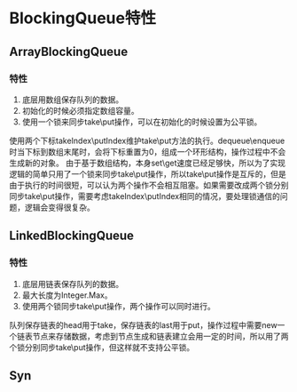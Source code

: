# BlockingQueue特性
## ArrayBlockingQueue
### 特性
1. 底层用数组保存队列的数据。
2. 初始化的时候必须指定数组容量。
3. 使用一个锁来同步take\put操作，可以在初始化的时候设置为公平锁。

使用两个下标takeIndex\putIndex维护take\put方法的执行。dequeue\enqueue时当下标到数组末尾时，会将下标重置为0，组成一个环形结构，操作过程中不会生成新的对象。
由于基于数组结构，本身set\get速度已经足够快，所以为了实现逻辑的简单只用了一个锁来同步take\put操作，所以take\put操作是互斥的，但是由于执行的时间很短，可以认为两个操作不会相互阻塞。如果需要改成两个锁分别同步take\put操作，需要考虑takeIndex\putIndex相同的情况，要处理锁通信的问题，逻辑会变得很复杂。
## LinkedBlockingQueue
### 特性
1. 底层用链表保存队列的数据。
2. 最大长度为Integer.Max。
3. 使用两个锁同步take\put操作，两个操作可以同时进行。

队列保存链表的head用于take，保存链表的last用于put，操作过程中需要new一个链表节点来存储数据，考虑到节点生成和链表建立会用一定的时间，所以用了两个锁分别同步take\put操作，但这样就不支持公平锁。

## Syn